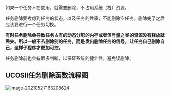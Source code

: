 如果一个任务不在使用，就需要删除，不占用系统（栈）资源。

任务删除要考虑到任务的状态，以及任务的性质，不能删除空任务，删除完了之后应该要进行一个任务切换。

**有时任务删除会导致任务占有的动态分配的内存或者信号量之类的资源没有释放就丢失。所以一般不去删除别的任务，而是发出删除任务的信号，让任务自己删除自己，这样子程序才更加可控。**

任务删除前也会有很多判断，以保证系统的健壮性，避免误删除。



## UCOSII任务删除函数流程图

 ![image-20210527163208624](https://gitee.com/wang_chunfeng/pic-go/raw/master/img/20210527163210.png)